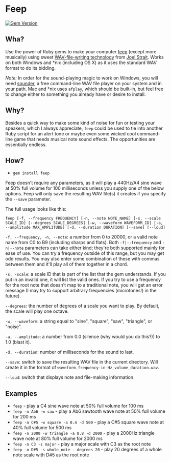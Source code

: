 # Feep
[![Gem Version](https://badge.fury.io/rb/feep.svg)](http://badge.fury.io/rb/feep)

## Wha?
Use the power of Ruby gems to make your computer [feep](http://dictionary.reference.com/browse/feep) (except more musically) using sweet [WAV-file-writing technology](http://wavefilegem.com) from [Joel Strait](https://github.com/jstrait). Works on both Windows and *nix (including OS X) as it uses the standard WAV format to do its bidding.

_Note:_ In order for the sound-playing magic to work on Windows, you will need [sounder](http://www.elifulkerson.com/projects/commandline-wav-player.php), a free command-line WAV file player on your system and in your path. Mac and *nix uses `afplay`, which should be built-in, but feel free to change either to something you already have or desire to install.

## Why?

Besides a quick way to make some kind of noise for fun or testing your speakers, which I always appreciate, `feep` could be used to tie into another Ruby script for an alert tone or maybe even some wicked cool command-line game that needs musical note sound effects. The opportunities are essentially endless.

## How?

* `gem install feep`

Feep doesn't require any parameters, as it will play a 440Hz/A4 sine wave at 50% full volume for 100 milliseconds unless you supply one of the below options. Feep will only save the resulting WAV file(s) it creates if you specify the `--save` parameter.

The full usage looks like this:

`feep [-f, --frequency FREQUENCY] [-n, --note NOTE_NAME] [-s, --scale SCALE_ID] [--degrees SCALE_DEGREES] [-w, --waveform WAVEFORM_ID] [-a, --amplitude MAX_AMPLITUDE] [-d, --duration DURATION] [--save] [--loud]`

`-f, --frequency, -n, --note`: a number from 0 to 20000, or a valid note name from C0 to B9 (including sharps and flats). Both `-f|--frequency` and `-n|--note` parameters can take either kind; they're both supported mainly for ease of use. You can try a frequency outside of this range, but you may get odd results. You may also enter some combination of these with commas between them and it'll play all of them together in a chord.

`-s, -scale`: a scale ID that is part of the list that the gem understands. If you put in an invalid one, it will list the valid ones. If you try to use a frequency for the root note that doesn't map to a traditional note, you will get an error message (I may try to support arbitrary frequencies (microtones!) in the future).

`--degrees`: the number of degrees of a scale you want to play. By default, the scale will play one octave.

`-w, --waveform`: a string equal to "sine", "square", "saw", "triangle", or "noise".

`-a, --amplitude`: a number from 0.0 (silence (why would you do this?)) to 1.0 (blast it).

`-d, --duration`: number of milliseconds for the sound to last.

`--save`: switch to save the resulting WAV file in the current directory. Will create it in the format of `waveform_frequency-in-Hz_volume_duration.wav`.

`--loud`: switch that displays note and file-making information.

## Examples

* `feep` - play a C4 sine wave note at 50% full volume for 100 ms
* `feep -n Ab6 -w saw` - play a Ab6 sawtooth wave note at 50% full volume for 200 ms
* `feep -n C#5 -w square -a 0.4 -d 500` - play a C#5 square wave note at 40% full volume for 500 ms
* `feep -n 2000 -w triangle -a 0.8 -d 2000` - play a 2000Hz triangle wave note at 80% full volume for 2000 ms
* `feep -n C3 -s major` - play a major scale with C3 as the root note
* `feep -n D#5 -s whole_note --degrees 20` - play 20 degrees of a whole note scale with D#5 as the root note
